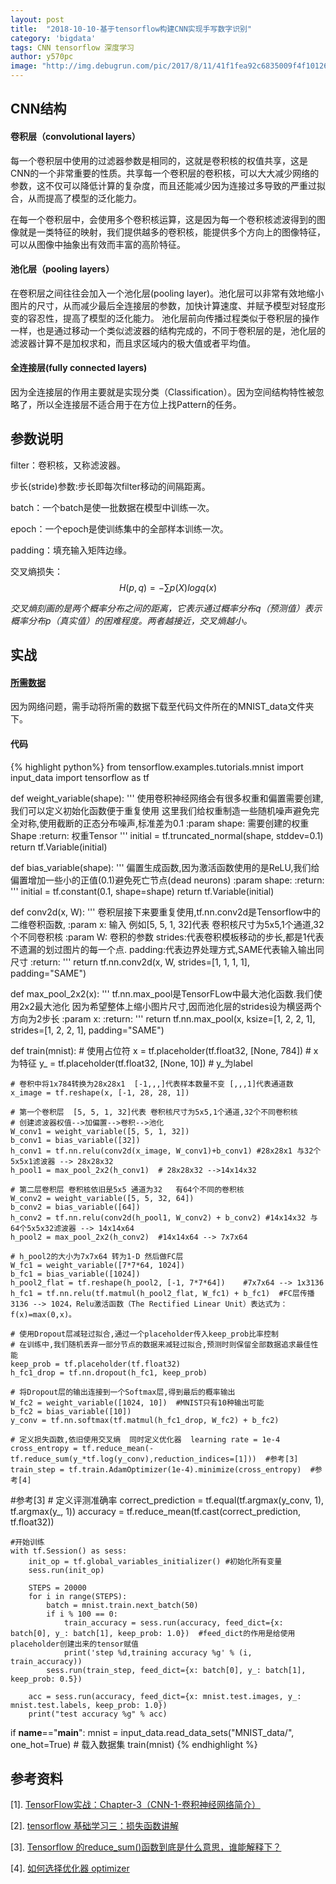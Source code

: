 ```yaml
---
layout: post
title:  "2018-10-10-基于tensorflow构建CNN实现手写数字识别"
category: 'bigdata'
tags: CNN tensorflow 深度学习
author: y570pc
image: "http://img.debugrun.com/pic/2017/8/11/41f1fea92c6835009f4f10126c8a051d.png"
---
```



## CNN结构

#### 卷积层（convolutional layers）

每一个卷积层中使用的过滤器参数是相同的，这就是卷积核的权值共享，这是CNN的一个非常重要的性质。共享每一个卷积层的卷积核，可以大大减少网络的参数，这不仅可以降低计算的复杂度，而且还能减少因为连接过多导致的严重过拟合，从而提高了模型的泛化能力。

在每一个卷积层中，会使用多个卷积核运算，这是因为每一个卷积核滤波得到的图像就是一类特征的映射，我们提供越多的卷积核，能提供多个方向上的图像特征，可以从图像中抽象出有效而丰富的高阶特征。 

#### 池化层（pooling layers）

在卷积层之间往往会加入一个池化层(pooling layer)。池化层可以非常有效地缩小图片的尺寸，从而减少最后全连接层的参数，加快计算速度、并赋予模型对轻度形变的容忍性，提高了模型的泛化能力。
池化层前向传播过程类似于卷积层的操作一样，也是通过移动一个类似滤波器的结构完成的，不同于卷积层的是，池化层的滤波器计算不是加权求和，而且求区域内的极大值或者平均值。

#### 全连接层(fully connected layers)

因为全连接层的作用主要就是实现分类（Classification）。因为空间结构特性被忽略了，所以全连接层不适合用于在方位上找Pattern的任务。

## 参数说明

filter：卷积核，又称滤波器。

步长(stride)参数:步长即每次filter移动的间隔距离。

batch：一个batch是使一批数据在模型中训练一次。

epoch：一个epoch是使训练集中的全部样本训练一次。

padding：填充输入矩阵边缘。

交叉熵损失：
$$
H(p,q)=-\sum p(X)logq(x)
$$

*交叉熵刻画的是两个概率分布之间的距离，它表示通过概率分布q（预测值）表示概率分布p（真实值）的困难程度。两者越接近，交叉熵越小。*

## 实战

#### [所需数据](http://yann.lecun.com/exdb/mnist/)

因为网络问题，需手动将所需的数据下载至代码文件所在的MNIST_data文件夹下。


#### 代码
{% highlight python%}
from tensorflow.examples.tutorials.mnist import input_data
import tensorflow as tf


def weight_variable(shape):
    '''
    使用卷积神经网络会有很多权重和偏置需要创建,我们可以定义初始化函数便于重复使用
    这里我们给权重制造一些随机噪声避免完全对称,使用截断的正态分布噪声,标准差为0.1
    :param shape: 需要创建的权重Shape
    :return: 权重Tensor
    '''
    initial = tf.truncated_normal(shape, stddev=0.1)
    return tf.Variable(initial)


def bias_variable(shape):
    '''
    偏置生成函数,因为激活函数使用的是ReLU,我们给偏置增加一些小的正值(0.1)避免死亡节点(dead neurons)
    :param shape:
    :return:
    '''
    initial = tf.constant(0.1, shape=shape)
    return tf.Variable(initial)


def conv2d(x, W):
    '''
    卷积层接下来要重复使用,tf.nn.conv2d是Tensorflow中的二维卷积函数,
    :param x: 输入 例如[5, 5, 1, 32]代表 卷积核尺寸为5x5,1个通道,32个不同卷积核
    :param W: 卷积的参数
        strides:代表卷积模板移动的步长,都是1代表不遗漏的划过图片的每一个点.
        padding:代表边界处理方式,SAME代表输入输出同尺寸
    :return:
    '''
    return tf.nn.conv2d(x, W, strides=[1, 1, 1, 1], padding="SAME")


def max_pool_2x2(x):
    '''
    tf.nn.max_pool是TensorFLow中最大池化函数.我们使用2x2最大池化
    因为希望整体上缩小图片尺寸,因而池化层的strides设为横竖两个方向为2步长
    :param x:
    :return:
    '''
    return tf.nn.max_pool(x, ksize=[1, 2, 2, 1], strides=[1, 2, 2, 1], padding="SAME")


def train(mnist):
    # 使用占位符
    x = tf.placeholder(tf.float32, [None, 784])     # x为特征
    y_ = tf.placeholder(tf.float32, [None, 10])     # y_为label

    # 卷积中将1x784转换为28x28x1  [-1,,,]代表样本数量不变 [,,,1]代表通道数
    x_image = tf.reshape(x, [-1, 28, 28, 1])

    # 第一个卷积层  [5, 5, 1, 32]代表 卷积核尺寸为5x5,1个通道,32个不同卷积核
    # 创建滤波器权值-->加偏置-->卷积-->池化
    W_conv1 = weight_variable([5, 5, 1, 32])
    b_conv1 = bias_variable([32])
    h_conv1 = tf.nn.relu(conv2d(x_image, W_conv1)+b_conv1) #28x28x1 与32个5x5x1滤波器 --> 28x28x32
    h_pool1 = max_pool_2x2(h_conv1)  # 28x28x32 -->14x14x32

    # 第二层卷积层 卷积核依旧是5x5 通道为32   有64个不同的卷积核
    W_conv2 = weight_variable([5, 5, 32, 64])
    b_conv2 = bias_variable([64])
    h_conv2 = tf.nn.relu(conv2d(h_pool1, W_conv2) + b_conv2) #14x14x32 与64个5x5x32滤波器 --> 14x14x64
    h_pool2 = max_pool_2x2(h_conv2)  #14x14x64 --> 7x7x64

    # h_pool2的大小为7x7x64 转为1-D 然后做FC层
    W_fc1 = weight_variable([7*7*64, 1024])
    b_fc1 = bias_variable([1024])
    h_pool2_flat = tf.reshape(h_pool2, [-1, 7*7*64])    #7x7x64 --> 1x3136
    h_fc1 = tf.nn.relu(tf.matmul(h_pool2_flat, W_fc1) + b_fc1)  #FC层传播 3136 --> 1024，Relu激活函数（The Rectified Linear Unit）表达式为：f(x)=max(0,x)。

    # 使用Dropout层减轻过拟合,通过一个placeholder传入keep_prob比率控制
    # 在训练中,我们随机丢弃一部分节点的数据来减轻过拟合,预测时则保留全部数据追求最佳性能
    keep_prob = tf.placeholder(tf.float32)
    h_fc1_drop = tf.nn.dropout(h_fc1, keep_prob)

    # 将Dropout层的输出连接到一个Softmax层,得到最后的概率输出
    W_fc2 = weight_variable([1024, 10])  #MNIST只有10种输出可能
    b_fc2 = bias_variable([10])
    y_conv = tf.nn.softmax(tf.matmul(h_fc1_drop, W_fc2) + b_fc2)

    # 定义损失函数,依旧使用交叉熵  同时定义优化器  learning rate = 1e-4
    cross_entropy = tf.reduce_mean(-tf.reduce_sum(y_*tf.log(y_conv),reduction_indices=[1]))  #参考[3]
    train_step = tf.train.AdamOptimizer(1e-4).minimize(cross_entropy)  #参考[4]
#参考[3]
    # 定义评测准确率
    correct_prediction = tf.equal(tf.argmax(y_conv, 1), tf.argmax(y_, 1))
    accuracy = tf.reduce_mean(tf.cast(correct_prediction, tf.float32))

    #开始训练
    with tf.Session() as sess:
        init_op = tf.global_variables_initializer() #初始化所有变量
        sess.run(init_op)

        STEPS = 20000
        for i in range(STEPS):
            batch = mnist.train.next_batch(50)
            if i % 100 == 0:
                train_accuracy = sess.run(accuracy, feed_dict={x: batch[0], y_: batch[1], keep_prob: 1.0})  #feed_dict的作用是给使用placeholder创建出来的tensor赋值
                print('step %d,training accuracy %g' % (i, train_accuracy))
            sess.run(train_step, feed_dict={x: batch[0], y_: batch[1], keep_prob: 0.5})

        acc = sess.run(accuracy, feed_dict={x: mnist.test.images, y_: mnist.test.labels, keep_prob: 1.0})
        print("test accuracy %g" % acc)



if __name__=="__main__":
    mnist = input_data.read_data_sets("MNIST_data/", one_hot=True) # 载入数据集
    train(mnist)
{% endhighlight %}

## 参考资料
[1]. [TensorFlow实战：Chapter-3（CNN-1-卷积神经网络简介）](https://blog.csdn.net/u011974639/article/details/75363565)

[2]. [tensorflow 基础学习三：损失函数讲解](https://www.cnblogs.com/hypnus-ly/p/8047214.html)

[3]. [Tensorflow 的reduce_sum()函数到底是什么意思，谁能解释下？](https://www.zhihu.com/question/51325408)

[4]. [如何选择优化器 optimizer](https://blog.csdn.net/aliceyangxi1987/article/details/73210204)